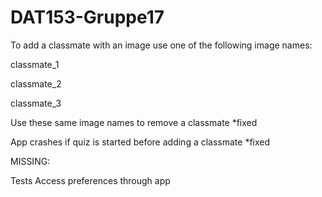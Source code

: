 # DAT153-Gruppe17

To add a classmate with an image use one of the following image names: 

classmate_1

classmate_2

classmate_3

Use these same image names to remove a classmate *fixed

App crashes if quiz is started before adding a classmate *fixed

MISSING: 
 
 Tests 
 Access preferences through app 
